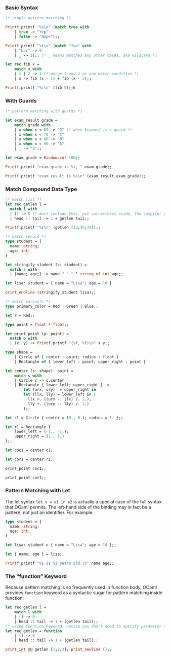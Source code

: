 ### Basic Syntax

```ocaml 
(* simple pattern matching *)

Printf.printf "%s\n" (match true with
    | true -> "Yep"
    | false -> "Nope");;

Printf.printf "%i\n" (match "foo" with
    | "bar" -> 0
    | _ -> 1);; (* _ means matches any other cases, aka wildcard *)

let rec fib x =
    match x with
    | 1 | 2 -> 1 (* merge 1 and 2 as one match condition *)
    | x -> fib (x - 1) + fib (x - 2);;

Printf.printf "%i\n" (fib 5);;k
```

### With Guards

```ocaml
(* pattern matching with guards *)

let exam_result grade =
    match grade with
    | x when x < 60 -> "D" (* when keyword is a guard *)
    | x when x < 70 -> "C"
    | x when x < 80 -> "B"
    | x when x < 90 -> "A"
    | _ -> "S";; 

let exam_grade = Random.int 100;;

Printf.printf "exam grade is %i, " exam_grade;;

Printf.printf "exam result is %s\n" (exam_result exam_grade);;
```

### Match Compound Data Type

```ocaml
(* match list *)
let rec getlen l =
  match l with
  | [] -> 0 (* must include this, put correctness aside, the compiler will complain if pattern matching is not exhaustive *)
  | head :: tail -> 1 + getlen tail;;

Printf.printf "%i\n" (getlen [13;45;78]);;

(* match record *)
type student = {
  name: string;
  age: int;
}

let stringify_student (s: student) =
  match s with
  | {name; age;} -> name ^ " " ^ string_of_int age;;

let lisa: student = { name = "Lisa"; age = 10 }

print_endline (stringify_student lisa);;

(* match variants *)
type primary_color = Red | Green | Blue;;

let r = Red;;

type point = float * float;;

let print_point (p: point) =
  match p with
  | (x, y) -> Printf.printf "(%f, %f)\n" x y;;

type shape =
    | Circle of { center : point; radius : float }
    | Rectangle of { lower_left : point; upper_right : point }

let center (s: shape): point =
    match s with
    | Circle c -> c.center
    | Rectangle { lower_left; upper_right } ->
        let (urx, ury)  = upper_right in
        let (llx, lly) = lower_left in (
          llx +. ((urx -. llx) /. 2.),
          lly +. ((ury -. lly) /. 2.)
        );;

let c1 = Circle { center = (0., 0.); radius = 1. };;

let r1 = Rectangle {
    lower_left = (-1., -1.);
    upper_right = (1., 1.)
};;

let coc1 = center c1;;

let cor1 = center r1;;

print_point coc1;;

print_point cor1;;
```

### Pattern Matching with Let

The let syntax `let v = e1 in e2` is actually a special case of the full syntax that OCaml permits. The left-hand side of the binding may in fact be a pattern, not just an identifier. For example:

```ocaml
type student = {
  name: string;
  age: int;
}

let lisa: student = { name = "Lisa"; age = 10 };;

let { name; age } = lisa;;

Printf.printf "%s is %i years old.\n" name age;;
```

### The "function" Keyword

Because pattern matching is so frequently used in function body, OCaml provides `function` keyword as a syntactic sugar for pattern matching inside function:

```ocaml
let rec getlen l =
    match l with
    | [] -> 0
    | head :: tail -> 1 + (getlen tail);;
(* using function keyword, notice you don't need to specify parameter as well *)
let rec getlen = function
    | [] -> 0
    | head :: tail -> 1 + (getlen tail);;

print_int @@ getlen [1;2;3]; print_newline ();;
```

